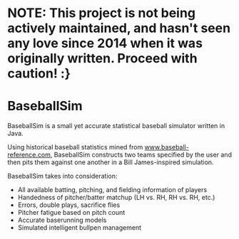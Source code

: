# NOTE: This project is not being actively maintained, and hasn't seen any love since 2014 when it was originally written. Proceed with caution! :}

BaseballSim
===========

BaseballSim is a small yet accurate statistical baseball simulator written in Java.

Using historical baseball statistics mined from www.baseball-reference.com, BaseballSim constructs
two teams specified by the user and then pits them against one another in a Bill James-inspired 
simulation.

BaseballSim takes into consideration:
* All available batting, pitching, and fielding information of players
* Handedness of pitcher/batter matchup (LH vs. RH, RH vs. RH, etc.)
* Errors, double plays, sacrifice flies
* Pitcher fatigue based on pitch count
* Accurate baserunning models
* Simulated intelligent bullpen management 
